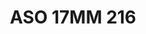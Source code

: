 ---
title: ASO 17MM 216
date: 
draft: false

# descripcion
description : Anillo de plata 925.

materials: Plata 931

color: 

dimensions: 17mm diámetro

code: 05-23-1605

type: "Anillos"

categories: []

price: $4.620,00

price_eftvo: $3.930,00

# Images
# first image will be shown in the product page
images:
  # - image: "images/path_to_image"
  # La ubicacion de las imagenes es imagenes/Anillos/Anillos.Solo Plata/05-23-1605-aso-17mm-216
  - image: "./images/anillos/solo_plata/05-23-1605-aso-17mm-216.jpg"
---